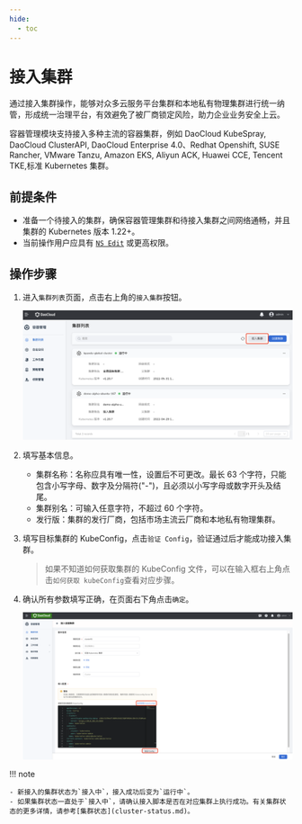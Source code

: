 ```yaml
---
hide:
  - toc
---
```


# 接入集群

通过接入集群操作，能够对众多云服务平台集群和本地私有物理集群进行统一纳管，形成统一治理平台，有效避免了被厂商锁定风险，助力企业业务安全上云。

容器管理模块支持接入多种主流的容器集群，例如 DaoCloud KubeSpray, DaoCloud ClusterAPI, DaoCloud Enterprise 4.0、Redhat Openshift, SUSE Rancher, VMware Tanzu, Amazon EKS, Aliyun ACK, Huawei CCE, Tencent TKE,标准 Kubernetes 集群。

## 前提条件

- 准备一个待接入的集群，确保容器管理集群和待接入集群之间网络通畅，并且集群的 Kubernetes 版本 1.22+。
- 当前操作用户应具有 [`NS Edit`](../permissions/permission-brief.md) 或更高权限。

## 操作步骤

1. 进入`集群列表`页面，点击右上角的`接入集群`按钮。

    ![接入集群](../../images/join-cluster01.png)

2. 填写基本信息。

    - 集群名称：名称应具有唯一性，设置后不可更改。最长 63 个字符，只能包含小写字母、数字及分隔符("-")，且必须以小写字母或数字开头及结尾。
    - 集群别名：可输入任意字符，不超过 60 个字符。
    - 发行版：集群的发行厂商，包括市场主流云厂商和本地私有物理集群。

3. 填写目标集群的 KubeConfig，点击`验证 Config`，验证通过后才能成功接入集群。

    > 如果不知道如何获取集群的 KubeConfig 文件，可以在输入框右上角点击`如何获取 kubeConfig`查看对应步骤。

4. 确认所有参数填写正确，在页面右下角点击`确定`。

    ![接入集群](../../images/join-cluster02.png)

!!! note

    - 新接入的集群状态为`接入中`，接入成功后变为`运行中`。
    - 如果集群状态一直处于`接入中`，请确认接入脚本是否在对应集群上执行成功。有关集群状态的更多详情，请参考[集群状态](cluster-status.md)。
